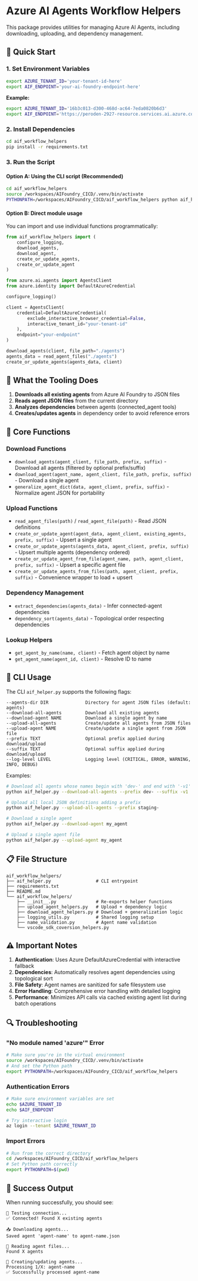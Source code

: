 # Azure AI Agents Workflow Helpers

This package provides utilities for managing Azure AI Agents, including downloading, uploading, and dependency management.

## 🚀 Quick Start

### 1. Set Environment Variables

```bash
export AZURE_TENANT_ID='your-tenant-id-here'
export AIF_ENDPOINT='your-ai-foundry-endpoint-here'
```

**Example:**

```bash
export AZURE_TENANT_ID='16b3c013-d300-468d-ac64-7eda0820b6d3'
export AIF_ENDPOINT='https://peroden-2927-resource.services.ai.azure.com/api/projects/peroden-2927'
```

### 2. Install Dependencies

```bash
cd aif_workflow_helpers
pip install -r requirements.txt
```

### 3. Run the Script

#### Option A: Using the CLI script (Recommended)

```bash
cd aif_workflow_helpers
source /workspaces/AIFoundry_CICD/.venv/bin/activate
PYTHONPATH=/workspaces/AIFoundry_CICD/aif_workflow_helpers python aif_helper.py
```

#### Option B: Direct module usage

You can import and use individual functions programmatically:

```python
from aif_workflow_helpers import (
    configure_logging,
    download_agents,
    download_agent,
    create_or_update_agents,
    create_or_update_agent
)

from azure.ai.agents import AgentsClient
from azure.identity import DefaultAzureCredential

configure_logging()

client = AgentsClient(
    credential=DefaultAzureCredential(
        exclude_interactive_browser_credential=False,
        interactive_tenant_id="your-tenant-id"
    ),
    endpoint="your-endpoint"
)

download_agents(client, file_path="./agents")
agents_data = read_agent_files("./agents")
create_or_update_agents(agents_data, client)
```

## 📁 What the Tooling Does

1. **Downloads all existing agents** from Azure AI Foundry to JSON files
2. **Reads agent JSON files** from the current directory
3. **Analyzes dependencies** between agents (connected_agent tools)
4. **Creates/updates agents** in dependency order to avoid reference errors

## 🔧 Core Functions

### Download Functions

- `download_agents(agent_client, file_path, prefix, suffix)` - Download all agents (filtered by optional prefix/suffix)
- `download_agent(agent_name, agent_client, file_path, prefix, suffix)` - Download a single agent
- `generalize_agent_dict(data, agent_client, prefix, suffix)` - Normalize agent JSON for portability

### Upload Functions  

- `read_agent_files(path)` / `read_agent_file(path)` - Read JSON definitions
- `create_or_update_agent(agent_data, agent_client, existing_agents, prefix, suffix)` - Upsert a single agent
- `create_or_update_agents(agents_data, agent_client, prefix, suffix)` - Upsert multiple agents (dependency ordered)
- `create_or_update_agent_from_file(agent_name, path, agent_client, prefix, suffix)` - Upsert a specific agent file
- `create_or_update_agents_from_files(path, agent_client, prefix, suffix)` - Convenience wrapper to load + upsert

### Dependency Management

- `extract_dependencies(agents_data)` - Infer connected-agent dependencies
- `dependency_sort(agents_data)` - Topological order respecting dependencies

### Lookup Helpers

- `get_agent_by_name(name, client)` - Fetch agent object by name
- `get_agent_name(agent_id, client)` - Resolve ID to name

## 🎯 CLI Usage

The CLI `aif_helper.py` supports the following flags:

```text
--agents-dir DIR              Directory for agent JSON files (default: agents)
--download-all-agents         Download all existing agents
--download-agent NAME         Download a single agent by name
--upload-all-agents           Create/update all agents from JSON files
--upload-agent NAME           Create/update a single agent from JSON file
--prefix TEXT                 Optional prefix applied during download/upload
--suffix TEXT                 Optional suffix applied during download/upload
--log-level LEVEL             Logging level (CRITICAL, ERROR, WARNING, INFO, DEBUG)
```

Examples:

```bash
# Download all agents whose names begin with 'dev-' and end with '-v1'
python aif_helper.py --download-all-agents --prefix dev- --suffix -v1

# Upload all local JSON definitions adding a prefix
python aif_helper.py --upload-all-agents --prefix staging-

# Download a single agent
python aif_helper.py --download-agent my_agent

# Upload a single agent file
python aif_helper.py --upload-agent my_agent
```

## 📋 File Structure

```text
aif_workflow_helpers/
├── aif_helper.py                 # CLI entrypoint
├── requirements.txt
├── README.md
└── aif_workflow_helpers/
    ├── __init__.py               # Re-exports helper functions
    ├── upload_agent_helpers.py   # Upload + dependency logic
    ├── download_agent_helpers.py # Download + generalization logic
    ├── logging_utils.py          # Shared logging setup
    ├── name_validation.py        # Agent name validation
    └── vscode_sdk_coversion_helpers.py
```

## ⚠️ Important Notes

1. **Authentication**: Uses Azure DefaultAzureCredential with interactive fallback
2. **Dependencies**: Automatically resolves agent dependencies using topological sort
3. **File Safety**: Agent names are sanitized for safe filesystem use
4. **Error Handling**: Comprehensive error handling with detailed logging
5. **Performance**: Minimizes API calls via cached existing agent list during batch operations

## 🔍 Troubleshooting

### "No module named 'azure'" Error

```bash
# Make sure you're in the virtual environment
source /workspaces/AIFoundry_CICD/.venv/bin/activate
# And set the Python path
export PYTHONPATH=/workspaces/AIFoundry_CICD/aif_workflow_helpers
```

### Authentication Errors

```bash
# Make sure environment variables are set
echo $AZURE_TENANT_ID
echo $AIF_ENDPOINT

# Try interactive login
az login --tenant $AZURE_TENANT_ID
```

### Import Errors

```bash
# Run from the correct directory
cd /workspaces/AIFoundry_CICD/aif_workflow_helpers
# Set Python path correctly
export PYTHONPATH=$(pwd)
```

## 🎉 Success Output

When running successfully, you should see:

```text
🔌 Testing connection...
✅ Connected! Found X existing agents

📥 Downloading agents...
Saved agent 'agent-name' to agent-name.json

📂 Reading agent files...
Found X agents

🚀 Creating/updating agents...
Processing 1/X: agent-name
✅ Successfully processed agent-name
```
